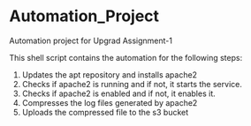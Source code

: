 # Automation_Project
Automation project for Upgrad Assignment-1

This shell script contains the automation for the following steps:

1. Updates the apt repository and installs apache2
2. Checks if apache2 is running and if not, it starts the service.
3. Checks if apache2 is enabled and if not, it enables it.
4. Compresses the log files generated by apache2
5. Uploads the compressed file to the s3 bucket
